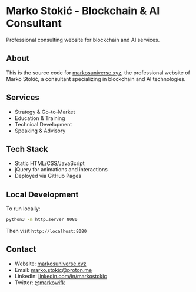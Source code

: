 # Marko Stokić - Blockchain & AI Consultant

Professional consulting website for blockchain and AI services.

## About

This is the source code for [markosuniverse.xyz](https://markosuniverse.xyz), the professional website of Marko Stokić, a consultant specializing in blockchain and AI technologies.

## Services

- Strategy & Go-to-Market
- Education & Training
- Technical Development
- Speaking & Advisory

## Tech Stack

- Static HTML/CSS/JavaScript
- jQuery for animations and interactions
- Deployed via GitHub Pages

## Local Development

To run locally:

```bash
python3 -m http.server 8080
```

Then visit `http://localhost:8080`

## Contact

- Website: [markosuniverse.xyz](https://markosuniverse.xyz)
- Email: marko.stokic@proton.me
- LinkedIn: [linkedin.com/in/markostokic](https://www.linkedin.com/in/markostokic)
- Twitter: [@markowifk](https://twitter.com/markowifk)

